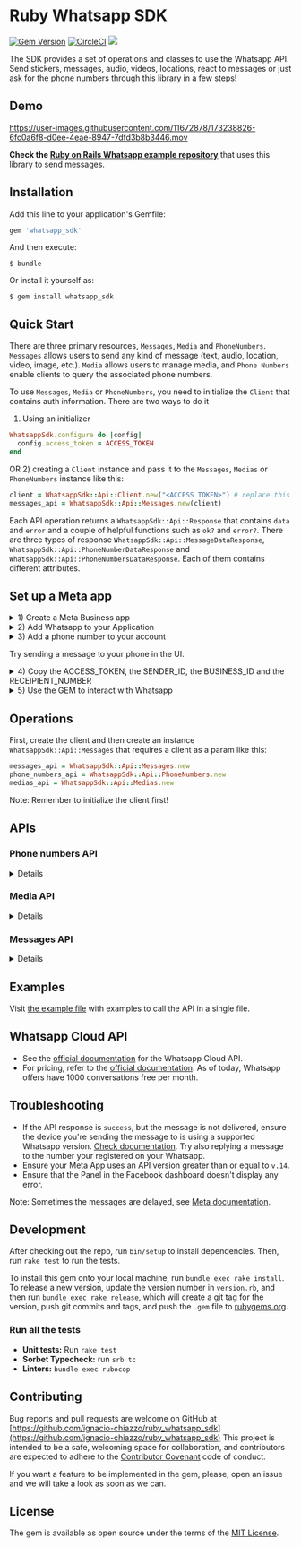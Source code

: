 # Ruby Whatsapp SDK
[![Gem Version](https://badge.fury.io/rb/whatsapp_sdk.svg)](https://badge.fury.io/rb/whatsapp_sdk)
[![CircleCI](https://circleci.com/gh/circleci/circleci-docs.svg?style=svg)](https://circleci.com/gh/ignacio-chiazzo/ruby_whatsapp_sdk)
<a href="https://codeclimate.com/github/ignacio-chiazzo/ruby_whatsapp_sdk/maintainability"><img src="https://api.codeclimate.com/v1/badges/169cce95450272e4ad7d/maintainability" /></a>

The SDK provides a set of operations and classes to use the Whatsapp API.
Send stickers, messages, audio, videos, locations, react to messages or just ask for the phone numbers through this library in a few steps!


## Demo

https://user-images.githubusercontent.com/11672878/173238826-6fc0a6f8-d0ee-4eae-8947-7dfd3b8b3446.mov

**Check the [Ruby on Rails Whatsapp example repository](https://github.com/ignacio-chiazzo/ruby_on_rails_whatsapp_example)** that uses this library to send messages.

## Installation

Add this line to your application's Gemfile:

```ruby
gem 'whatsapp_sdk'
```

And then execute:

    $ bundle

Or install it yourself as:

    $ gem install whatsapp_sdk

## Quick Start

There are three primary resources, `Messages`, `Media` and `PhoneNumbers`. `Messages` allows users to send any kind of message (text, audio, location, video, image, etc.). `Media` allows users to manage media, and `Phone Numbers` enable clients to query the associated phone numbers.

To use `Messages`, `Media` or `PhoneNumbers`, you need to initialize the `Client` that contains auth information. There are two ways to do it

1) Using an initializer
  
```ruby
WhatsappSdk.configure do |config|
  config.access_token = ACCESS_TOKEN
end
```
OR 2) creating a `Client` instance and pass it to the `Messages`, `Medias` or `PhoneNumbers` instance like this:

```ruby
client = WhatsappSdk::Api::Client.new("<ACCESS TOKEN>") # replace this with a valid access token
messages_api = WhatsappSdk::Api::Messages.new(client)
```

Each API operation returns a `WhatsappSdk::Api::Response` that contains `data` and `error` and a couple of helpful functions such as `ok?` and `error?`. There are three types of response `WhatsappSdk::Api::MessageDataResponse`, `WhatsappSdk::Api::PhoneNumberDataResponse` and `WhatsappSdk::Api::PhoneNumbersDataResponse`. Each of them contains different attributes.

## Set up a Meta app

<details><summary>1) Create a Meta Business app </summary>
<img width="1063" alt="Screen Shot 2022-09-05 at 11 03 47 AM" src="https://user-images.githubusercontent.com/11672878/188477795-4745a71a-a4b5-41e2-bef1-e41d3060e02b.png">
</details>

<details><summary>2) Add Whatsapp to your Application</summary>
<img width="1087" alt="Screen Shot 2022-09-05 at 11 05 43 AM" src="https://user-images.githubusercontent.com/11672878/188478100-98b3bf0a-fec7-4ea1-a492-aeb90a6b06bd.png">
</details>

<details><summary>3) Add a phone number to your account</summary>
<img width="972" alt="Screen Shot 2022-09-05 at 11 09 22 AM" src="https://user-images.githubusercontent.com/11672878/188478741-8a6105e8-2776-4493-bba9-05a62082a5aa.png">
</details>

Try sending a message to your phone in the UI.

<details><summary>4) Copy the ACCESS_TOKEN, the SENDER_ID, the BUSINESS_ID and the RECEIPIENT_NUMBER</summary>
<img width="1010" alt="Screen Shot 2022-09-05 at 11 13 24 AM" src="https://user-images.githubusercontent.com/11672878/188480634-369f8de1-b851-4735-86de-f49e96f78d8c.png">
</details>

</details>

<details><summary>5) Use the GEM to interact with Whatsapp</summary>

Example: 
1) Install the gem by running `gem install whatsapp_sdk` in the gem.
2) Open the irb terminal by running `irb` 
3) `require "whatsapp_sdk"` 
4) Set up the `ACCESS_TOKEN`, the `SENDER_ID`, the `BUSINESS_ID` and the `RECEIPIENT_NUMBER` in variables.

```ruby
ACCESS_TOKEN = "EAAZAvvr0DZBs0BABRLF8zohP5Epc6pyNu"
BUSINESS_ID = 1213141516171819
SENDER_ID = 1234567891011
RECIPIENT_NUMBER = 12398765432
```

5) Configure the Client by running 

```ruby
WhatsappSdk.configure do |config|
  config.access_token = ACCESS_TOKEN
end
```

6) Try the Medias or Messages API

Medias API
```ruby
phone_numbers_api = WhatsappSdk::Api::PhoneNumbers.new
registered_number = phone_numbers_api.registered_number(SENDER_ID)
```

Messages API
```ruby
messages_api = WhatsappSdk::Api::Messages.new
message_sent = messages_api.send_text(sender_id: SENDER_ID, recipient_number: RECIPIENT_NUMBER,
                                      message: "Hey there! it's Whatsapp Ruby SDK")
```

Check the [example.rb file](https://github.com/ignacio-chiazzo/ruby_whatsapp_sdk/blob/main/example.rb) for more examples.

</details>

## Operations
First, create the client and then create an instance `WhatsappSdk::Api::Messages` that requires a client as a param like this:

```ruby
messages_api = WhatsappSdk::Api::Messages.new
phone_numbers_api = WhatsappSdk::Api::PhoneNumbers.new
medias_api = WhatsappSdk::Api::Medias.new
```

Note: Remember to initialize the client first!

## APIs

### Phone numbers API

<details>

Get the list of phone numbers registered
```ruby
phone_numbers_api.registered_numbers(123456) # accepts a business_id
```

Get the a phone number by id
```ruby
phone_numbers_api.registered_numbers(123456) # accepts a phone_number_id
```
</details>

### Media API
<details>

Upload a media
```ruby
medias_api.upload(sender_id: SENDER_ID, file_path: "tmp/whatsapp.png", type: "image/png")
```

Get a media
```ruby
media = medias_api.media(media_id: MEDIA_ID)
```

Download media
```ruby
medias_api.download(url: MEDIA_URL, file_path: 'tmp/downloaded_whatsapp.png')
```

Delete a media
```ruby
medias_api.delete(media_id: MEDIA_ID)
```

</details>

### Messages API
<details>

**Send a text message**

```ruby
messages_api.send_text(sender_id: 1234, recipient_number: 112345678, message: "hola")
```

**Read a message**
```ruby
messages_api.read_message(sender_id: 1234, message_id: "wamid.HBgLMTM0M12345678910=")
```

Note: To get the `message_id` you can set up [Webhooks](https://developers.facebook.com/docs/whatsapp/cloud-api/webhooks/components) that will listen and fire an event when a message is received.

**Send a reaction to message**
To send a reaction to a message, you need to obtain the mssage id and look for the emoji's unicode you want to use.

```ruby
messages_api.send_reaction(sender_id: 123_123, recipient_number: 56_789, message_id: "12345", emoji: "\u{1f550}")

messages_api.send_reaction(sender_id: 123_123, recipient_number: 56_789, message_id: "12345", emoji: "⛄️")
```

**Send a location message**

```ruby
messages_api.send_location(
  sender_id: 123123, recipient_number: 56789,
  longitude: 45.4215, latitude: 75.6972, name: "nacho", address: "141 cooper street"
)
```

**Send an image message**
It could use a link or an image_id.
```ruby
# with a link
messages_api.send_image(
  sender_id: 123123, recipient_number: 56789, link: "image_link", caption: "Ignacio Chiazzo Profile"
)

# with an image id
messages_api.send_image(
  sender_id: 123123, recipient_number: 56789, image_id: "1234", caption: "Ignacio Chiazzo Profile"
)
```

**Send an audio message**
It could use a link or an audio_id.
```ruby
# with a link
messages_api.send_audio(sender_id: 123123, recipient_number: 56789, link: "audio_link")

# with an audio id
messages_api.send_audio(sender_id: 123123, recipient_number: 56789, audio_id: "1234")
```

**Send a document message**
It could use a link or a document_id.
```ruby
# with a link
messages_api.send_document(
  sender_id: 123123, recipient_number: 56789, link: "document_link", caption: "Ignacio Chiazzo"
)

# with a document id
messages_api.send_document(
  sender_id: 123123, recipient_number: 56789, document_id: "1234", caption: "Ignacio Chiazzo"
)
```

**Send a sticker message**
It could use a link or a sticker_id.
```ruby
# with a link
messages_api.send_sticker(sender_id: 123123, recipient_number: 56789, link: "link")

# with a sticker_id
messages_api.send_sticker(sender_id: 123123, recipient_number: 56789, sticker_id: "1234")
```

**Send contacts message**
To send a contact, you need to create a Contact instance object that contain objects embedded like `addresses`, `birthday`, `emails`, `name`, `org`. See this [guide](/test/contact_helper.rb) to learn how to create contacts objects.

```ruby
contacts = [create_contact(params)]
messages_api.send_contacts(sender_id: 123123, recipient_number: 56789, contacts: contacts)
```

Alernative, you could pass a plain json like this:
```ruby
messages_api.send_contacts(sender_id: 123123, recipient_number: 56789, contacts_json: {...})
```

**Send a template message**
WhatsApp message templates are specific message formats that businesses use to send out notifications or customer care messages to people that have opted in to notifications. Messages can include appointment reminders, shipping information, issue resolution or payment updates.

**Before sending a message template, you need to create one.** visit the [Official API Documentation](https://developers.facebook.com/docs/whatsapp/cloud-api/guides/send-message-templates)

<details> <summary>Component's example</summary>

```ruby
currency = WhatsappSdk::Resource::Currency.new(code: "USD", amount: 1000, fallback_value: "1000")
date_time = WhatsappSdk::Resource::DateTime.new(fallback_value: "2020-01-01T00:00:00Z")
image = WhatsappSdk::Resource::Media.new(type: "image", link: "http(s)://URL")

parameter_image = WhatsappSdk::Resource::ParameterObject.new(type: WhatsappSdk::Resource::ParameterObject::Type::Image, image: image)
# You can also use a plain string as type e.g. 
# parameter_image = WhatsappSdk::Resource::ParameterObject.new(type: "image", image: image)
parameter_text = WhatsappSdk::Resource::ParameterObject.new(type: WhatsappSdk::Resource::ParameterObject::Type::Text, text: "TEXT_STRING")
parameter_currency = WhatsappSdk::Resource::ParameterObject.new(type: WhatsappSdk::Resource::ParameterObject::Type::Currency, currency: currency)
parameter_date_time = WhatsappSdk::Resource::ParameterObject.new(type: WhatsappSdk::Resource::ParameterObject::Type::DateTime, date_time: date_time)

header_component = WhatsappSdk::Resource::Component.new(
  type: WhatsappSdk::Resource::Component::Type::Header,
  parameters: [parameter_image]
)

body_component = WhatsappSdk::Resource::Component.new(
  type: WhatsappSdk::Resource::Component::Type::Body,
  parameters: [parameter_text, parameter_currency, parameter_date_time]
)

button_component1 = WhatsappSdk::Resource::Component.new(
  type: WhatsappSdk::Resource::Component::Type::Button,
  index: 0,
  sub_type: WhatsappSdk::Resource::Component::Subtype::QuickReply,
  parameters: [
    WhatsappSdk::Resource::ButtonParameter.new(type: WhatsappSdk::Resource::ButtonParameter::Type::Payload, payload: "PAYLOAD")
  ]
)

button_component2 = WhatsappSdk::Resource::Component.new(
  type: WhatsappSdk::Resource::Component::Type::Button,
  index: 1,
  sub_type: WhatsappSdk::Resource::Component::Subtype::QuickReply,
  parameters: [
    WhatsappSdk::Resource::ButtonParameter.new(type: WhatsappSdk::Resource::ButtonParameter::Type::Payload, payload: "PAYLOAD")
  ]
)
@messages_api.send_template(sender_id: 12_345, recipient_number: 12345678, name: "hello_world", language: "en_US", components_json: [component_1])
```

</details>

Alernative, you could pass a plain json like this:
```ruby
@messages_api.send_template(sender_id: 12_345, recipient_number: 12345678, name: "hello_world", language: "en_US", components_json: [{...}])
```
</details>

## Examples

Visit [the example file](/example.rb) with examples to call the API in a single file.

## Whatsapp Cloud API

- See the [official documentation](https://developers.facebook.com/docs/whatsapp/cloud-api) for the Whatsapp Cloud API.
- For pricing, refer to the [official documentation](https://developers.facebook.com/docs/whatsapp/pricing/). As of today, Whatsapp offers have 1000 conversations free per month.

## Troubleshooting

- If the API response is `success`,  but the message is not delivered, ensure the device you're sending the message to is using a supported Whatsapp version. [Check documentation](https://developers.facebook.com/docs/whatsapp/cloud-api/support/troubleshooting#message-not-delivered). Try also replying a message to the number your registered on your Whatsapp.
- Ensure your Meta App uses an API version greater than or equal to `v.14`.
- Ensure that the Panel in the Facebook dashboard doesn't display any error.

Note: Sometimes the messages are delayed, see [Meta documentation](https://developers.facebook.com/docs/whatsapp/on-premises/guides/send-message-performance#delays). 

## Development

After checking out the repo, run `bin/setup` to install dependencies. Then, run `rake test` to run the tests.

To install this gem onto your local machine, run `bundle exec rake install`. To release a new version, update the version number in `version.rb`, and then run `bundle exec rake release`, which will create a git tag for the version, push git commits and tags, and push the `.gem` file to [rubygems.org](https://rubygems.org).

### Run all the tests
- **Unit tests:** Run `rake test`
- **Sorbet Typecheck:** run `srb tc`
- **Linters:** `bundle exec rubocop`

## Contributing

Bug reports and pull requests are welcome on GitHub at [https://github.com/ignacio-chiazzo/ruby_whatsapp_sdk](https://github.com/ignacio-chiazzo/ruby_whatsapp_sdk) This project is intended to be a safe, welcoming space for collaboration, and contributors are expected to adhere to the [Contributor Covenant](http://contributor-covenant.org) code of conduct.

If you want a feature to be implemented in the gem, please, open an issue and we will take a look as soon as we can. 

## License

The gem is available as open source under the terms of the [MIT License](https://opensource.org/licenses/MIT).
